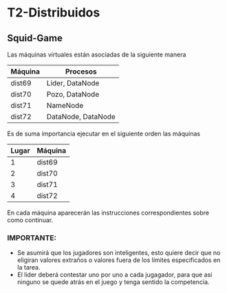 # T2-Distribuidos
## Squid-Game

Las máquinas virtuales están asociadas de la siguiente manera

| Máquina | Procesos |
|-------|-------- |
| dist69| Lider, DataNode |
| dist70| Pozo, DataNode|
| dist71| NameNode|
| dist72| DataNode, DataNode|

Es de suma importancia ejecutar en el siguiente orden las máquinas

| Lugar | Máquina |
|-------|-------- |
| 1| dist69|
| 2| dist70|
| 3| dist71|
| 4| dist72|

En cada máquina aparecerán las instrucciones correspondientes sobre como continuar.

### IMPORTANTE:

- Se asumirá que los jugadores son inteligentes, esto quiere decir que no eligiran valores extraños o valores fuera de los límites especificados en la tarea.
- El lider deberá contestar uno por uno a cada jugagador, para que así ninguno se quede atrás en el juego y tenga sentido la competencia.

